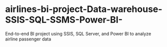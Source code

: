 # airlines-bi-project-Data-warehouse-SSIS-SQL-SSMS-Power-BI-
End-to-end BI project using SSIS, SQL Server, and Power BI to analyze airline passenger data
